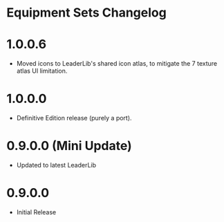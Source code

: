 Equipment Sets Changelog
=======
# 1.0.0.6
* Moved icons to LeaderLib's shared icon atlas, to mitigate the 7 texture atlas UI limitation.

# 1.0.0.0
* Definitive Edition release (purely a port).

# 0.9.0.0 (Mini Update)
* Updated to latest LeaderLib

# 0.9.0.0
* Initial Release
